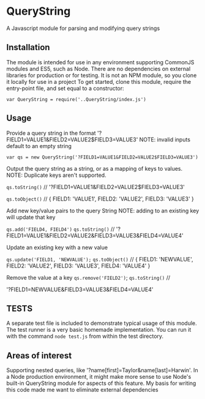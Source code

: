 # QueryString
A Javascript module for parsing and modifying query strings

## Installation
The module is intended for use in any environment supporting CommonJS modules and ES5, such as Node.
There are no dependencies on external libraries for production or for testing.
It is not an NPM module, so you clone it locally for use in a project
To get started, clone this module, require the entry-point file, and set equal to a constructor: 

`var QueryString = require('..QueryString/index.js')`

## Usage

Provide a query string in the format '?FIELD1=VALUE1&FIELD2=VALUE2$FIELD3=VALUE3'
NOTE: invalid inputs default to an empty string

`var qs = new QueryString('?FIELD1=VALUE1&FIELD2=VALUE2$FIELD3=VALUE3')`

Output the query string as a string, or as a mapping of keys to values.
NOTE: Duplicate keys aren't supported. 

`qs.toString()` // 
'?FIELD1=VALUE1&FIELD2=VALUE2$FIELD3=VALUE3'

`qs.toObject()` //
{ FIELD1: 'VALUE1', FIELD2: 'VALUE2', FIELD3: 'VALUE3' }

Add new key/value pairs to the query String
NOTE: adding to an existing key will update that key

`qs.add('FIELD4, FIELD4')`
`qs.toString()` // 
'?FIELD1=VALUE1&FIELD2=VALUE2&FIELD3=VALUE3&FIELD4=VALUE4'

Update an existing key with a new value

`qs.update('FIELD1, 'NEWVALUE');`
`qs.toObject()` // 
                    { FIELD1: 'NEWVALUE',
                     FIELD2: 'VALUE2',
                     FIELD3: 'VALUE3',
                     FIELD4: 'VALUE4' }
                     
Remove the value at a key
`qs.remove('FIELD2')`;
`qs.toString()` // 

'?FIELD1=NEWVALUE&FIELD3=VALUE3&FIELD4=VALUE4'

## TESTS
A separate test file is included to demonstrate typical usage of this module. The test runner is a very basic homemade implementation. 
You can run it with the command `node test.js` from within the test directory.

## Areas of interest
Supporting nested queries, like '?name[first]=Taylor&name[last]=Harwin'. 
In a Node production environment, it might make more sense to use Node's built-in QueryString module for aspects of this feature.
My basis for writing this code made me want to eliminate external dependencies

